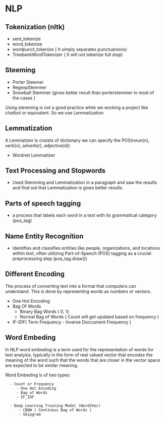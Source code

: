 # NLP 

## Tokenization (nltk)
  - sent_tokenize
  - word_tokenize
  - wordpunct_tokenize ( It simply separates punctuanions)
  - TreebankWordTokenizer ( It will not tokenize full stop)

## Steeming
  -  Porter Steemer
  -  RegexpStemmer
  -  Snowball Stemmer (gives better result than porterstemmer in most of the cases )

Using stemming is not a good practice while we working a project like chatbot or equivalent. So we use Lemmatization


## Lemmatization
 A Lemmatizer is cnsists of dictionary we can specify the POS(noun(n), verb(v), adverb(r), adjective(d))
  -  Wordnet Lemmatizer


## Text Processing and Stopwords
  - Used Stemming and Lemmatization in a paragraph and saw the results and find out that Lemmatization is gives better results

## Parts of speech tagging 
  -  a process that labels each word in a text with its grammatical category (pos_tag)

## Name Entity Recognition 
  - identifies and classifies entities like people, organizations, and locations within text, often utilizing Part-of-Speech (POS) tagging as a crucial preprocessing step (pos_tag.draw())

## Different Encoding 
 The process of converting text into a format that computers can understand. This is done by representing words as numbers or vectors. 
   - One Hot Encoding
   - Bag Of Words
      - Binary Bag Words ( 0, 1)
      - Normal Bag of Words ( Count will get updated based on frequency )
   - IF-IDF( Term Frequency - Inverse Doccument Frequency )

## Word Embeding 
   In NLP word embeding is a term used for the representation of words for text analysis, typically in the form of real valued vector that encodes the meaning of the word such that the words that are closer in the vector space are expected to be similar meaning.
   
   Word Embeding is of two types: 
     
      - Count or Frequency
         - One Hot Encoding
         - Bag of Words
         - IF_IDF
       
      - Deep Learning Training Model (Word2Vec)
          - CBOW ( Continous Bag of Words )
          - Skipgram


  
       
